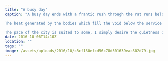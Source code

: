 ```yaml
---
title: "A busy day"
caption: "A busy day ends with a frantic rush through the rat runs below the big smoke. Satisfying moments of cool air pass through the maze of intermingled tunnels. The body craves those moments as your crammed amongst the multitude who are passing through the same place.

The heat generated by the bodies which fill the void below the service intensifies as you feel droplets of warm sweat run down you back.

The pace of the city is suited to some, I simply desire the quietness of home, the warmth of a fire and being close to the ones that I love, to replace the void of the day."
date: 2016-10-06T14:10Z
location: ""
tags: ""
image: /assets/uploads/2016/10/c8cf130efcd56c78d501639eac302d79.jpg
---
```

